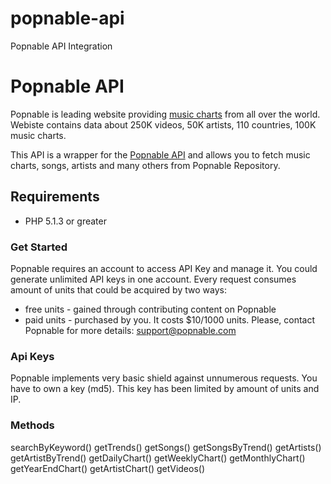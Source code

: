 # popnable-api
Popnable API Integration


# Popnable API #

Popnable is leading website providing [music charts](https://popnable.com/charts) from all over the world. Webiste contains data about 250K videos, 50K artists, 110 countries, 100K music charts. 

This API is a wrapper for the [Popnable API](https://popnable.com/help/api) and allows you to fetch music charts, songs, artists and many others from Popnable Repository.

## Requirements ##
* PHP 5.1.3 or greater

### Get Started ###
Popnable requires an account to access API Key and manage it. You could generate unlimited API keys in one account. Every request consumes amount of units that could be acquired by two ways:
- free units - gained through contributing content on Popnable
- paid units - purchased by you. It costs $10/1000 units. Please, contact Popnable for more details: support@popnable.com

### Api Keys ###
Popnable implements very basic shield against unnumerous requests. You have to own a key (md5). This key has been limited by amount of units and IP.

### Methods ###
searchByKeyword()
getTrends()
getSongs()
getSongsByTrend()
getArtists()
getArtistByTrend()
getDailyChart()
getWeeklyChart()
getMonthlyChart()
getYearEndChart()
getArtistChart()
getVideos()
